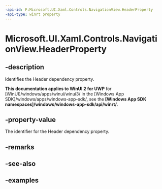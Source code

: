 ```yaml
---
-api-id: P:Microsoft.UI.Xaml.Controls.NavigationView.HeaderProperty
-api-type: winrt property
---
```

<!-- Property syntax.
public DependencyProperty HeaderProperty { get; }
-->

# Microsoft.UI.Xaml.Controls.NavigationView.HeaderProperty


## -description

Identifies the Header dependency property.


**This documentation applies to WinUI 2 for UWP** for [WinUI]/windows/apps/winui/winui3/ in the [Windows App SDK]/windows/apps/windows-app-sdk/, see the **[Windows App SDK namespaces]/windows/windows-app-sdk/api/winrt/**.

## -property-value

The identifier for the Header dependency property.


## -remarks


## -see-also


## -examples


